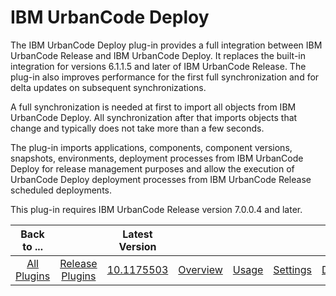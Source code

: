 
IBM UrbanCode Deploy
====================

The IBM UrbanCode Deploy plug-in provides a full integration between IBM UrbanCode Release and IBM UrbanCode Deploy. It
replaces the built-in integration for versions 6.1.1.5 and later of IBM UrbanCode Release. The plug-in also improves
performance for the first full synchronization and for delta updates on subsequent synchronizations.

A full
synchronization is needed at first to import all objects from IBM UrbanCode Deploy. All synchronization after that
imports objects that change and typically does not take more than a few seconds.

The plug-in imports applications,
components, component versions, snapshots, environments, deployment processes from IBM UrbanCode Deploy for release
management purposes and allow the execution of UrbanCode Deploy deployment processes from IBM UrbanCode Release
scheduled deployments.

This plug-in requires IBM UrbanCode Release version 7.0.0.4 and later.


|Back to ...||Latest Version|||||
| :---: | :---: | :---: | :---: | :---: | :---: | :---: |
|[All Plugins](../../index.md)|[Release Plugins](../README.md)|[10.1175503](https://github.com/UrbanCode/IBM-UCR-PLUGINS/blob/main/files/ucr-plugin-deploy/ucr-plugin-deploy-10.1175503.zip)|[Overview](overview.md)|[Usage](usage.md)|[Settings](settings.md)|[Downloads](downloads.md)|
